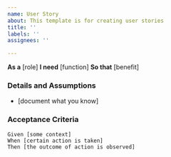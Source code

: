 ```yaml
---
name: User Story
about: This template is for creating user stories
title: ''
labels: ''
assignees: ''

---
```


**As a** [role]
**I need** [function]
**So that** [benefit]

### Details and Assumptions

- [document what you know]

### Acceptance Criteria

```gherkin
Given [some context]
When [certain action is taken]
Then [the outcome of action is observed]
```
